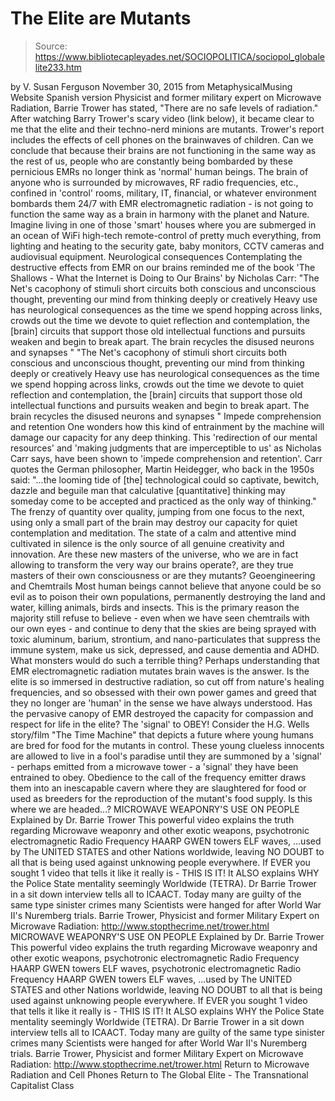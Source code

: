 # The Elite are Mutants

> Source: https://www.bibliotecapleyades.net/SOCIOPOLITICA/sociopol_globalelite233.htm

by V. Susan Ferguson November 30, 2015
from MetaphysicalMusing Website
Spanish version
Physicist and former military expert on Microwave Radiation, Barrie Trower has stated,
"There are no safe levels of radiation."
After watching Barry Trower's scary video (link below), it became clear to me that the elite and their techno-nerd minions are mutants.
Trower's report includes the effects of cell phones on the brainwaves of children. Can we conclude that because their brains are not functioning in the same way as the rest of us, people who are constantly being bombarded by these pernicious EMRs no longer think as 'normal' human beings. The brain of anyone who is surrounded by microwaves, RF radio frequencies, etc., confined in 'control' rooms, military, IT, financial, or whatever environment bombards them 24/7 with EMR electromagnetic radiation - is not going to function the same way as a brain in harmony with the planet and Nature.
Imagine living in one of those 'smart' houses where you are submerged in an ocean of WiFi high-tech remote-control of pretty much everything, from lighting and heating to the security gate, baby monitors, CCTV cameras and audiovisual equipment.
Neurological consequences Contemplating the destructive effects from EMR on our brains reminded me of the book 'The Shallows - What the Internet is Doing to Our Brains' by Nicholas Carr:
"The Net's cacophony of stimuli short circuits both conscious and unconscious thought, preventing our mind from thinking deeply or creatively Heavy use has neurological consequences as the time we spend hopping across links, crowds out the time we devote to quiet reflection and contemplation, the [brain] circuits that support those old intellectual functions and pursuits weaken and begin to break apart. The brain recycles the disused neurons and synapses "
"The Net's cacophony of stimuli short circuits both conscious and unconscious thought, preventing our mind from thinking deeply or creatively
Heavy use has neurological consequences as the time we spend hopping across links, crowds out the time we devote to quiet reflection and contemplation, the [brain] circuits that support those old intellectual functions and pursuits weaken and begin to break apart.
The brain recycles the disused neurons and synapses "
Impede comprehension and retention One wonders how this kind of entrainment by the machine will damage our capacity for any deep thinking.
This 'redirection of our mental resources' and 'making judgments that are imperceptible to us' as Nicholas Carr says, have been shown to 'impede comprehension and retention'.
Carr quotes the German philosopher, Martin Heidegger, who back in the 1950s said:
"...the looming tide of [the] technological could so captivate, bewitch, dazzle and beguile man that calculative [quantitative] thinking may someday come to be accepted and practiced as the only way of thinking."
The frenzy of quantity over quality, jumping from one focus to the next, using only a small part of the brain may destroy our capacity for quiet contemplation and meditation.
The state of a calm and attentive mind cultivated in silence is the only source of all genuine creativity and innovation.
Are these new masters of the universe, who we are in fact allowing to transform the very way our brains operate?, are they true masters of their own consciousness or are they mutants?
Geoengineering and Chemtrails Most human beings cannot believe that anyone could be so evil as to poison their own populations, permanently destroying the land and water, killing animals, birds and insects.
This is the primary reason the majority still refuse to believe - even when we have seen chemtrails with our own eyes - and continue to deny that the skies are being sprayed with toxic aluminum, barium, strontium, and nano-particulates that suppress the immune system, make us sick, depressed, and cause dementia and ADHD.
What monsters would do such a terrible thing?
Perhaps understanding that EMR electromagnetic radiation mutates brain waves is the answer. Is the elite is so immersed in destructive radiation, so cut off from nature's healing frequencies, and so obsessed with their own power games and greed that they no longer are 'human' in the sense we have always understood.
Has the pervasive canopy of EMR destroyed the capacity for compassion and respect for life in the elite?
The 'signal' to OBEY! Consider the H.G. Wells story/film "The Time Machine" that depicts a future where young humans are bred for food for the mutants in control.
These young clueless innocents are allowed to live in a fool's paradise until they are summoned by a 'signal' - perhaps emitted from a microwave tower - a 'signal' they have been entrained to obey.
Obedience to the call of the frequency emitter draws them into an inescapable cavern where they are slaughtered for food or used as breeders for the reproduction of the mutant's food supply.
Is this where we are headed...?
MICROWAVE WEAPONRY'S USE ON PEOPLE Explained by Dr. Barrie Trower This powerful video explains the truth regarding Microwave weaponry and other exotic weapons, psychotronic electromagnetic Radio Frequency HAARP GWEN towers ELF waves, ...used by The UNITED STATES and other Nations worldwide, leaving NO DOUBT to all that is being used against unknowing people everywhere. If EVER you sought 1 video that tells it like it really is - THIS IS IT! It ALSO explains WHY the Police State mentality seemingly Worldwide (TETRA). Dr Barrie Trower in a sit down interview tells all to ICAACT. Today many are guilty of the same type sinister crimes many Scientists were hanged for after World War II's Nuremberg trials. Barrie Trower, Physicist and former Military Expert on Microwave Radiation: http://www.stopthecrime.net/trower.html
MICROWAVE WEAPONRY'S USE ON PEOPLE
Explained by Dr. Barrie Trower This powerful video explains the truth regarding Microwave weaponry and other exotic weapons,
psychotronic electromagnetic Radio Frequency HAARP GWEN towers ELF waves,
psychotronic
electromagnetic
Radio Frequency
HAARP
GWEN towers
ELF waves,
...used by The UNITED STATES and other Nations worldwide, leaving NO DOUBT to all that is being used against unknowing people everywhere.
If EVER you sought 1 video that tells it like it really is - THIS IS IT!
It ALSO explains WHY the Police State mentality seemingly Worldwide (TETRA).
Dr Barrie Trower in a sit down interview tells all to ICAACT. Today many are guilty of the same type sinister crimes many Scientists were hanged for after World War II's Nuremberg trials.
Barrie Trower, Physicist and former Military Expert on Microwave Radiation: http://www.stopthecrime.net/trower.html
Return to Microwave Radiation and Cell Phones
Return to The Global Elite - The Transnational Capitalist Class
